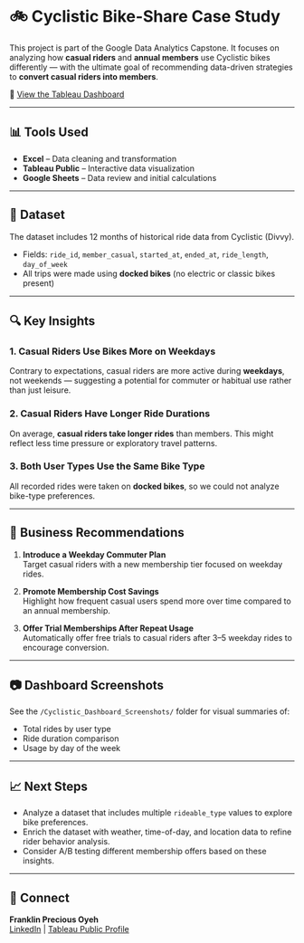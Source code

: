 # 🚲 Cyclistic Bike-Share Case Study

This project is part of the Google Data Analytics Capstone. It focuses on analyzing how **casual riders** and **annual members** use Cyclistic bikes differently — with the ultimate goal of recommending data-driven strategies to **convert casual riders into members**.

🔗 [View the Tableau Dashboard](https://public.tableau.com/app/profile/franklin.oyeh/viz/CyclistBikeShareAnalysisACaseStudy/Dashboard1)

---

## 📊 Tools Used
- **Excel** – Data cleaning and transformation
- **Tableau Public** – Interactive data visualization
- **Google Sheets** – Data review and initial calculations

---

## 📁 Dataset
The dataset includes 12 months of historical ride data from Cyclistic (Divvy).
- Fields: `ride_id`, `member_casual`, `started_at`, `ended_at`, `ride_length`, `day_of_week`
- All trips were made using **docked bikes** (no electric or classic bikes present)

---

## 🔍 Key Insights

### 1. Casual Riders Use Bikes More on Weekdays
Contrary to expectations, casual riders are more active during **weekdays**, not weekends — suggesting a potential for commuter or habitual use rather than just leisure.

### 2. Casual Riders Have Longer Ride Durations
On average, **casual riders take longer rides** than members. This might reflect less time pressure or exploratory travel patterns.

### 3. Both User Types Use the Same Bike Type
All recorded rides were taken on **docked bikes**, so we could not analyze bike-type preferences.

---

## 🎯 Business Recommendations

1. **Introduce a Weekday Commuter Plan**  
   Target casual riders with a new membership tier focused on weekday rides.

2. **Promote Membership Cost Savings**  
   Highlight how frequent casual users spend more over time compared to an annual membership.

3. **Offer Trial Memberships After Repeat Usage**  
   Automatically offer free trials to casual riders after 3–5 weekday rides to encourage conversion.

---

## 📷 Dashboard Screenshots
See the `/Cyclistic_Dashboard_Screenshots/` folder for visual summaries of:
- Total rides by user type
- Ride duration comparison
- Usage by day of the week

---

## 📈 Next Steps
- Analyze a dataset that includes multiple `rideable_type` values to explore bike preferences.
- Enrich the dataset with weather, time-of-day, and location data to refine rider behavior analysis.
- Consider A/B testing different membership offers based on these insights.

---

## 🤝 Connect
**Franklin Precious Oyeh**  
[LinkedIn](https://www.linkedin.com/in/franklin-p-oyeh-948ba9348/) | [Tableau Public Profile](https://public.tableau.com/app/profile/franklin.oyeh)


